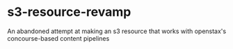 # s3-resource-revamp

An abandoned attempt at making an s3 resource that works with openstax's concourse-based content pipelines
